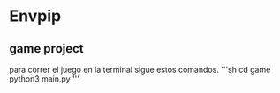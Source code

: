 # Envpip

## game project
para correr el juego en la terminal sigue estos comandos.
'''sh
cd game
python3 main.py
'''